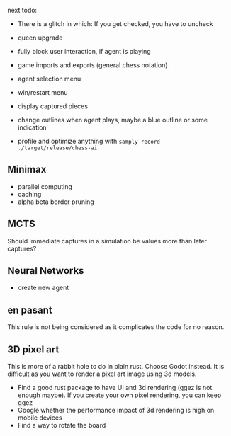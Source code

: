 next todo:
- There is a glitch in which: If you get checked, you have to uncheck
- queen upgrade

- fully block user interaction, if agent is playing
- game imports and exports (general chess notation)

- agent selection menu
- win/restart menu
- display captured pieces
- change outlines when agent plays, maybe a blue outline or some indication

- profile and optimize anything with `samply record ./target/release/chess-ai`

## Minimax
- parallel computing
- caching
- alpha beta border pruning

## MCTS
Should immediate captures in a simulation be values more than later captures?


## Neural Networks
- create new agent

## en pasant
This rule is not being considered as it complicates the code for no reason.

## 3D pixel art
This is more of a rabbit hole to do in plain rust. Choose Godot instead.
It is difficult as you want to render a pixel art image using 3d models.
- Find a good rust package to have UI and 3d rendering (ggez is not enough maybe). If you create your own pixel rendering, you can keep ggez
- Google whether the performance impact of 3d rendering is high on mobile devices
- Find a way to rotate the board
